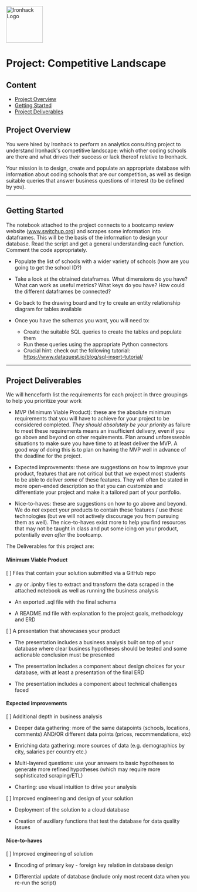 <img src="https://bit.ly/2VnXWr2" alt="Ironhack Logo" width="100"/>

# Project: Competitive Landscape

## Content

- [Project Overview](#project-overview)
- [Getting Started](#getting-started)
- [Project Deliverables](#deliverables)

<a name="project-overview"></a>

## Project Overview

You were hired by Ironhack to perform an analytics consulting project to understand Ironhack's competitive landscape: which other coding schools are there and what drives their success or lack thereof relative to Ironhack.

Your mission is to design, create and populate an appropriate database with information about coding schools that are our competition, as well as design suitable queries that answer business questions of interest (to be defined by you).

---

<a name="project-overview"></a>

## Getting Started

The notebook attached to the project connects to a bootcamp review website (www.switchup.org) and scrapes some information into dataframes. This will be the basis of the information to design your database. Read the script and get a general understanding each function. Comment the code appropriately.

*   Populate the list of schools with a wider variety of schools (how are you going to get the school ID?)

* Take a look at the obtained dataframes. What dimensions do you have? What can work as useful metrics? What keys do you have? How could the different dataframes be connected?

* Go back to the drawing board and try to create an entity relationship diagram for tables available

* Once you have the schemas you want, you will need to:
  - Create the suitable SQL queries to create the tables and populate them
  - Run these queries using the appropriate Python connectors
  - Crucial hint: check out the following tutorial:
https://www.dataquest.io/blog/sql-insert-tutorial/
  

---

<a name="deliverables"></a>

## Project Deliverables

We will henceforth list the requirements for each project in three groupings to help you prioritize your work

* MVP (Minimum Viable Product): these are the absolute minimum requirements that you will have to achieve for your project to be considered completed. *They should absolutely be your priority* as failure to meet these requirements means an insufficient delivery, even if you go above and beyond on other requirements. Plan around unforesseable situations to make sure you have time to at least deliver the MVP. A good way of doing this is to plan on having the MVP well in advance of the deadline for the project.

* Expected improvements: these are suggestions on how to improve your product, features that are not critical but that we expect most students to be able to deliver *some* of these features. They will often be stated in more open-ended description so that you can customize and differentiate your project and make it a tailored part of your portfolio.

* Nice-to-haves: these are suggestions on how to go above and beyond. We do *not* expect your products to contain these features / use these technologies (but we will not actively discourage you from pursuing them as well). The nice-to-haves exist more to help you find resources that may not be taught in class and put some icing on your product, potentially even *after* the bootcamp.

The Deliverables for this project are:

#### Minimum Viable Product

[ ] Files that contain your solution submitted via a GitHub repo

  - .py or .ipnby files to extract and transform the data scraped in the attached notebook as well as running the business analysis

  - An exported .sql file with the final schema
  
  - A README.md file with explanation fo the project goals, methodology and ERD

[ ] A presentation that showcases your product

  - The presentation includes a business analysis built on top of your database where clear business hypotheses should be tested and some actionable conclusion must be presented

  - The presentation includes a component about design choices for your database, with at least a presentation of the final ERD

  - The presentation includes a component about technical challenges faced

#### Expected improvements

[ ] Additional depth in business analysis

  - Deeper data gathering: more of the same datapoints (schools, locations, comments) AND/OR different data points (prices, recommendations, etc) 

  - Enriching data gathering: more sources of data (e.g. demographics by city, salaries per country etc.)

  - Multi-layered questions: use your answers to basic hypotheses to generate more refined hypotheses (which may require more sophisticated scraping/ETL)

  - Charting: use visual intuition to drive your analysis


[ ] Improved engineering and design of your solution

  - Deployment of the solution to a cloud database

  - Creation of auxiliary functions that test the database for data quality issues


#### Nice-to-haves

[ ] Improved engineering of solution

  - Encoding of primary key - foreign key relation in database design

  - Differential update of database (include only most recent data when you re-run the script)

